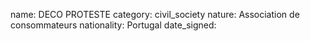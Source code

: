 name: DECO PROTESTE
category: civil_society
nature:  Association de consommateurs
nationality: Portugal
date_signed:
    